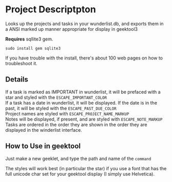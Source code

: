 # Project Descriptpton  
Looks up the projects and tasks in your wunderlist.db, and exports them in a ANSI marked up manner appropriate for display in geektool3

**Requires** sqllite3 gem.

`sudo install gem sqlite3`

If you have trouble with the install, there's about 100 web pages on how to troubleshoot it.

## Details  
If a task is marked as IMPORTANT in wunderlist, it will be prefaced with a star and styled with the `ESCAPE_IMPORTANT_COLOR`  
If a task has a date in wunderlist, it will be displayed. If the date is in the past, it will be styled with the `ESCAPE_PAST_DUE_COLOR`  
Project names are styled with `ESCAPE_PROJECT_NAME_MARKUP`  
Notes will be displayed, if present, and are styled with `ESCAPE_NOTE_MARKUP`  
Tasks are ordered in the order they are shown in the order they are displayed in the winderlist interface.

## How to Use in geektool
Just make a new geeklet, and type the path and name of the `command`

The styles will work best (in particular the star) if you use a font that has the full unicode char set for your geektool display (I simply use Helvetica). 
